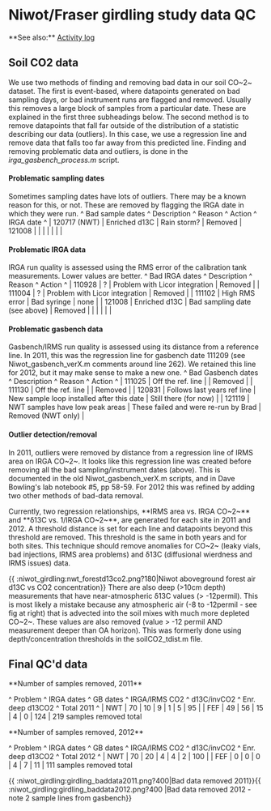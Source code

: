 # Niwot/Fraser girdling study data QC

 **See also:\*\* [Activity log](activitylog_1)

## Soil CO2 data

We use two methods of finding and removing bad data in our soil CO~2~
dataset. The first is event-based, where datapoints generated on bad
sampling days, or bad instrument runs are flagged and removed. Usually
this removes a large block of samples from a particular date. These are
explained in the first three subheadings below. The second method is to
remove datapoints that fall far outside of the distribution of a
statistic describing our data (outliers). In this case, we use a
regression line and remove data that falls too far away from this
predicted line. Finding and removing problematic data and outliers, is
done in the *irga\_gasbench\_process.m* script.

#### Problematic sampling dates

Sometimes sampling dates have lots of outliers. There may be a known
reason for this, or not. These are removed by flagging the IRGA date in
which they were run. \^ Bad sample dates \^ Description \^ Reason \^
Action \^ IRGA date \^ | 120717 (NWT) | Enriched d13C | Rain storm? |
Removed | 121008 | | | | | | |

#### Problematic IRGA data

IRGA run quality is assessed using the RMS error of the calibration tank
measurements. Lower values are better. \^ Bad IRGA dates \^ Description
\^ Reason \^ Action \^ | 110928 | ? | Problem with Licor integration |
Removed | | 111004 | ? | Problem with Licor integration | Removed | |
111102 | High RMS error | Bad syringe | none | | 121008 | Enriched d13C
| Bad sampling date (see above) | Removed | | | | | |

#### Problematic gasbench data

Gasbench/IRMS run quality is assessed using its distance from a
reference line. In 2011, this was the regression line for gasbench date
111209 (see Niwot\_gasbench\_verX.m comments around line 262). We
retained this line for 2012, but it may make sense to make a new one. \^
Bad Gasbench dates \^ Description \^ Reason \^ Action \^ | 111025 | Off
the ref. line | | Removed | | 111130 | Off the ref. line | | Removed | |
120831 | Follows last years ref line | New sample loop installed after
this date | Still there (for now) | | 121119 | NWT samples have low peak
areas | These failed and were re-run by Brad | Removed (NWT only) |

#### Outlier detection/removal

In 2011, outliers were removed by distance from a regression line of
IRMS area on IRGA CO~2~. It looks like this regression line was created
before removing all the bad sampling/instrument dates (above). This is
documented in the old Niwot\_gasbench\_verX.m scripts, and in Dave
Bowling's lab notebook \#5, pp 58-59. For 2012 this was refined by
adding two other methods of bad-data removal.

Currently, two regression relationships, \*\*IRMS area vs. IRGA
CO~2~\*\* and \*\*δ13C vs. 1/IRGA CO~2~\*\*, are generated for each site
in 2011 and 2012. A threshold distance is set for each line and
datapoints beyond this threshold are removed. This threshold is the same
in both years and for both sites. This technique should remove anomalies
for CO~2~ (leaky vials, bad injections, IRMS area problems) and δ13C
(diffusional wierdness and IRMS issues) data.

{{ :niwot\_girdling:nwt\_forestd13co2.png?180|Niwot aboveground forest
air d13C vs CO2 concentration}} There are also deep (&gt;10cm depth)
measurements that have near-atmospheric δ13C values (&gt; -12permil).
This is most likely a mistake because any atmospheric air (-8 to
-12permil - see fig at right) that is advected into the soil mixes with
much more depleted CO~2~. These values are also removed (value &gt; -12
permil AND measurement deeper than OA horizon). This was formerly done
using depth/concentration thresholds in the soilCO2\_tdist.m file.

## Final QC'd data

 **Number of samples removed, 2011\*\*

\^ Problem \^ IRGA dates \^ GB dates \^ IRGA/IRMS CO2 \^ d13C/invCO2 \^
Enr. deep d13CO2 \^ Total 2011 \^ | NWT | 70 | 10 | 9 | 1 | 5 | 95 | |
FEF | 49 | 56 | 15 | 4 | 0 | 124 | 219 samples removed total

 **Number of samples removed, 2012\*\*

\^ Problem \^ IRGA dates \^ GB dates \^ IRGA/IRMS CO2 \^ d13C/invCO2 \^
Enr. deep d13CO2 \^ Total 2012 \^ | NWT | 70 | 20 | 4 | 4 | 2 | 100 | |
FEF | 0 | 0 | 0 | 4 | 7 | 11 | 111 samples removed total

{{ :niwot\_girdling:girdling\_baddata2011.png?400|Bad data removed
2011}}{{ :niwot\_girdling:girdling\_baddata2012.png?400 |Bad data
removed 2012 - note 2 sample lines from gasbench}}
